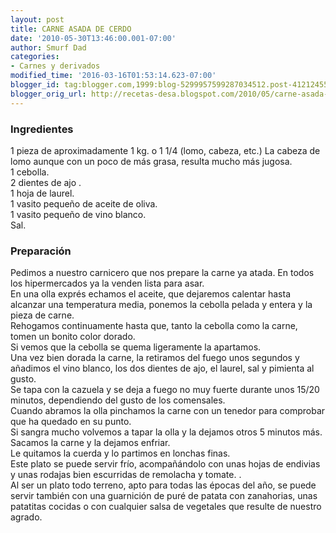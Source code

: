 ```yaml
---
layout: post
title: CARNE ASADA DE CERDO
date: '2010-05-30T13:46:00.001-07:00'
author: Smurf Dad
categories:
- Carnes y derivados
modified_time: '2016-03-16T01:53:14.623-07:00'
blogger_id: tag:blogger.com,1999:blog-5299957599287034512.post-4121245583589869378
blogger_orig_url: http://recetas-desa.blogspot.com/2010/05/carne-asada-de-cerdo.html
---
```


<h3>Ingredientes</h3>1 pieza de aproximadamente 1 kg. o 1 1/4 (lomo, cabeza, etc.) La cabeza de lomo aunque con un poco de más grasa, resulta mucho más jugosa.<br />1 cebolla.<br />2 dientes de ajo .<br />1 hoja de laurel.<br />1 vasito pequeño de aceite de oliva.<br />1 vasito pequeño de vino blanco.<br />Sal.<br /><h3>Preparación</h3>Pedimos a nuestro carnicero que nos prepare la carne ya atada. En todos los hipermercados ya la venden lista para asar.<br />En una olla exprés echamos el aceite, que dejaremos calentar hasta alcanzar una temperatura media, ponemos la cebolla pelada y entera y la pieza de carne.<br />Rehogamos continuamente hasta que, tanto la cebolla como la carne, tomen un bonito color dorado.<br />Si vemos que la cebolla se quema ligeramente la apartamos.<br />Una vez bien dorada la carne, la retiramos del fuego unos segundos y añadimos el vino blanco, los dos dientes de ajo, el laurel, sal y pimienta al gusto.<br />Se tapa con la cazuela y se deja a fuego no muy fuerte durante unos 15/20 minutos, dependiendo del gusto de los comensales.<br />Cuando abramos la olla pinchamos la carne con un tenedor para comprobar que ha quedado en su punto.<br />Si sangra mucho volvemos a tapar la olla y la dejamos otros 5 minutos más.<br />Sacamos la carne y la dejamos enfriar.<br />Le quitamos la cuerda y lo partimos en lonchas finas.<br />Este plato se puede servir frío, acompañándolo con unas hojas de endivias y unas rodajas bien escurridas de remolacha y tomate. .<br />Al ser un plato todo terreno, apto para todas las épocas  del año,  se puede servir también con una guarnición de puré de patata con zanahorias, unas patatitas cocidas o con cualquier salsa de vegetales que resulte de nuestro agrado.